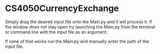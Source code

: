 # CS4050CurrencyExchange

Simply drag the desired input file onto the Main.py and it will process it. If the window does not stay open try launching the Main.py from the terminal or command line with the input file as an argument.

If none of that works run the Main.py and manually enter the path of the input file.
